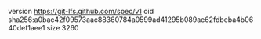 version https://git-lfs.github.com/spec/v1
oid sha256:a0bac42f09573aac88360784a0599ad41295b089ae62fdbeba4b0640def1aee1
size 3260
